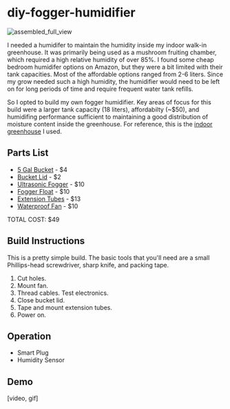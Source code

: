 # diy-fogger-humidifier

![assembled_full_view](https://user-images.githubusercontent.com/1174029/75936687-7ca3fe80-5e48-11ea-8f94-96d295f9af78.jpg)

I needed a humidifer to maintain the humidity inside my indoor walk-in greenhouse. It was primarily being used as a mushroom fruiting chamber, which required a high relative humidity of over 85%. I found some cheap bedroom humidifer options on Amazon, but they were a bit limited with their tank capacities. Most of the affordable options ranged from 2-6 liters. Since my grow needed such a high humidity, the humidifier would need to be left on for long periods of time and require frequent water tank refills.

So I opted to build my own fogger humidifier. Key areas of focus for this build were a larger tank capacity (18 liters), affordabilty (~$50), and humidifing performance sufficient to maintaining a good distribution of moisture content inside the greenhouse. For reference, this is the [indoor greenhouse](https://smile.amazon.com/gp/product/B00U9RGVWK/) I used.


## Parts List
- [5 Gal Bucket](https://www.lowes.com/pd/United-Solutions-5-Gallon-General-Bucket/1000462835) - $4
- [Bucket Lid](https://www.lowes.com/pd/Encore-Plastics-12-in-Blue-Plastic-Bucket-Lid/3029999) - $2
- [Ultrasonic Fogger](https://smile.amazon.com/gp/product/B00PAK245E/) - $10
- [Fogger Float](https://www.ebay.com/itm/Spare-FLOAT-BUOY-for-1-3-5-9-12-head-disc-ultrasonic-MIST-MAKER-fogger/222170140688) - $10
- [Extension Tubes](https://smile.amazon.com/gp/product/B07VCLR6SZ/) - $13
- [Waterproof Fan](https://smile.amazon.com/gp/product/B07NZS7BN7/) - $10

TOTAL COST: $49


## Build Instructions
This is a pretty simple build. The basic tools that you'll need are a small Phillips-head screwdriver, sharp knife, and packing tape.

1. Cut holes.
2. Mount fan.
3. Thread cables. Test electronics.
4. Close bucket lid.
5. Tape and mount extension tubes.
6. Power on.

## Operation
- Smart Plug
- Humidity Sensor

## Demo
[video, gif]
